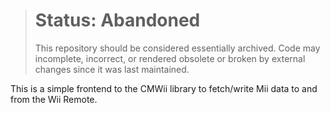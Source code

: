 > # Status: Abandoned
> This repository should be considered essentially archived. Code may incomplete, incorrect, or rendered obsolete or broken by external changes since it was last maintained.

This is a simple frontend to the CMWii library to fetch/write Mii data to and from the Wii Remote.
